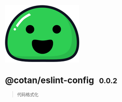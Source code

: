 
![logo](./icon.svg) 

# @cotan/eslint-config <small style="font-weight: bold; margin-left: 10px;">0.0.2</small>

> 代码格式化
